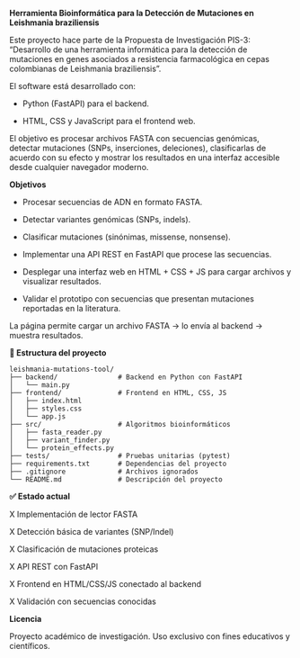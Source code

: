 **Herramienta Bioinformática para la Detección de Mutaciones en Leishmania braziliensis**

Este proyecto hace parte de la Propuesta de Investigación PIS-3:
“Desarrollo de una herramienta informática para la detección de mutaciones en genes asociados a resistencia farmacológica en cepas colombianas de Leishmania braziliensis”.

El software está desarrollado con:

 - Python (FastAPI) para el backend.

 - HTML, CSS y JavaScript para el frontend web.

El objetivo es procesar archivos FASTA con secuencias genómicas, detectar mutaciones (SNPs, inserciones, deleciones), clasificarlas de acuerdo con su efecto y mostrar los resultados en una interfaz accesible desde cualquier navegador moderno.

**Objetivos**

- Procesar secuencias de ADN en formato FASTA.

- Detectar variantes genómicas (SNPs, indels).

- Clasificar mutaciones (sinónimas, missense, nonsense).

- Implementar una API REST en FastAPI que procese las secuencias.

- Desplegar una interfaz web en HTML + CSS + JS para cargar archivos y visualizar resultados.

- Validar el prototipo con secuencias que presentan mutaciones reportadas en la literatura.

La página permite cargar un archivo FASTA → lo envía al backend → muestra resultados.

**📂 Estructura del proyecto**
```
leishmania-mutations-tool/
├── backend/               # Backend en Python con FastAPI
│   └── main.py
├── frontend/              # Frontend en HTML, CSS, JS
│   ├── index.html
│   ├── styles.css
│   └── app.js
├── src/                   # Algoritmos bioinformáticos
│   ├── fasta_reader.py
│   ├── variant_finder.py
│   └── protein_effects.py
├── tests/                 # Pruebas unitarias (pytest)
├── requirements.txt       # Dependencias del proyecto
├── .gitignore             # Archivos ignorados
└── README.md              # Descripción del proyecto
```

**✅ Estado actual**

 X Implementación de lector FASTA

 X Detección básica de variantes (SNP/Indel)

 X Clasificación de mutaciones proteicas

 X API REST con FastAPI

 X Frontend en HTML/CSS/JS conectado al backend

 X Validación con secuencias conocidas

**Licencia**

Proyecto académico de investigación.
Uso exclusivo con fines educativos y científicos.
